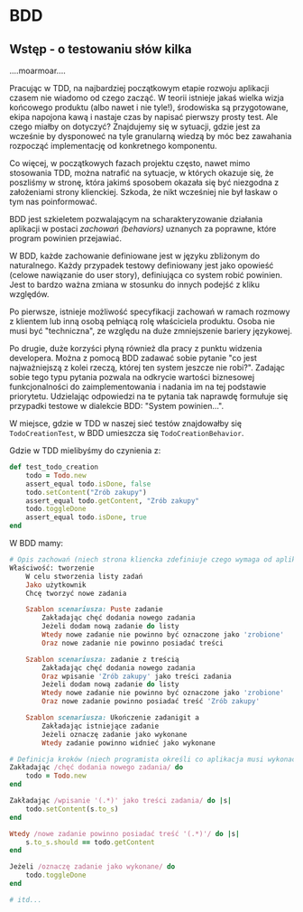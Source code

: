 BDD
===

Wstęp - o testowaniu słów kilka
---

....moarmoar....

Pracując w TDD, na najbardziej początkowym etapie rozwoju aplikacji czasem nie wiadomo od czego zacząć.
W teorii istnieje jakaś wielka wizja końcowego produktu (albo nawet i nie tyle!), środowiska są przygotowane, ekipa
napojona kawą i nastaje czas by napisać pierwszy prosty test.
Ale czego miałby on dotyczyć?
Znajdujemy się w sytuacji, gdzie jest za wcześnie by dysponoweć na tyle granularną wiedzą by móc bez zawahania rozpocząć
implementację od konkretnego komponentu.

Co więcej, w początkowych fazach projektu często, nawet mimo stosowania TDD, można natrafić na sytuacje, w których
okazuje się, że poszliśmy w stronę, która jakimś sposobem okazała się być niezgodna z założeniami strony klienckiej.
Szkoda, że nikt wcześniej nie był łaskaw o tym nas poinformować.

BDD jest szkieletem pozwalającym na scharakteryzowanie działania aplikacji w postaci *zachowań (behaviors)* uznanych za
poprawne, które program powinien przejawiać.

W BDD, każde zachowanie definiowane jest w języku zbliżonym do naturalnego. Każdy przypadek testowy definiowany jest
jako opowieść (celowe nawiązanie do user story), definiująca co system robić powinien. Jest to bardzo ważna zmiana w
stosunku do innych podejść z kliku względów.

Po pierwsze, istnieje możliwość specyfikacji zachowań w ramach rozmowy z klientem lub inną osobą pełniącą rolę właściciela
produktu.
Osoba nie musi być "techniczna", ze względu na duże zmniejszenie bariery językowej.

Po drugie, duże korzyści płyną również dla pracy z punktu widzenia developera.
Można z pomocą BDD zadawać sobie pytanie "co jest najważniejszą z kolei rzeczą, której ten system jeszcze nie robi?".
Zadając sobie tego typu pytania pozwala na
odkrycie wartości biznesowej funkcjonalności do zaimplementowania i nadania im na tej podstawie priorytetu. Udzielając
odpowiedzi na te pytania tak naprawdę formułuje się przypadki testowe w dialekcie BDD: "System powinien...".

W miejsce, gdzie w TDD w naszej sieć testów znajdowałby się `TodoCreationTest`, w BDD umieszcza się
`TodoCreationBehavior`.

Gdzie w TDD mielibyśmy do czynienia z:

```ruby
def test_todo_creation
    todo = Todo.new
    assert_equal todo.isDone, false
    todo.setContent("Zrób zakupy")
    assert_equal todo.getContent, "Zrób zakupy"
    todo.toggleDone
    assert_equal todo.isDone, true
end
```

W BDD mamy:

```ruby
# Opis zachowań (niech strona kliencka zdefiniuje czego wymaga od aplikacji)
Właściwość: tworzenie
    W celu stworzenia listy zadań
    Jako użytkownik
    Chcę tworzyć nowe zadania

    Szablon scenariusza: Puste zadanie
        Zakładając chęć dodania nowego zadania
        Jeżeli dodam nową zadanie do listy
        Wtedy nowe zadanie nie powinno być oznaczone jako 'zrobione'
        Oraz nowe zadanie nie powinno posiadać treści

    Szablon scenariusza: zadanie z treścią
        Zakładając chęć dodania nowego zadania
        Oraz wpisanie 'Zrób zakupy' jako treści zadania
        Jeżeli dodam nową zadanie do listy
        Wtedy nowe zadanie nie powinno być oznaczone jako 'zrobione'
        Oraz nowe zadanie powinno posiadać treść 'Zrób zakupy'

    Szablon scenariusza: Ukończenie zadanigit a
        Zakładając istniejące zadanie
        Jeżeli oznaczę zadanie jako wykonane
        Wtedy zadanie powinno widnieć jako wykonane

# Definicja kroków (niech programista określi co aplikacja musi wykonać by zrealizować dane zachowanie)
Zakładając /chęć dodania nowego zadania/ do
    todo = Todo.new
end

Zakładając /wpisanie '(.*)' jako treści zadania/ do |s|
    todo.setContent(s.to_s)
end

Wtedy /nowe zadanie powinno posiadać treść '(.*)'/ do |s|
    s.to_s.should == todo.getContent
end

Jeżeli /oznaczę zadanie jako wykonane/ do
    todo.toggleDone
end

# itd...
```

